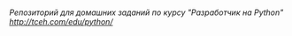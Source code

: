 ###### Репозиторий для домашних заданий по курсу "Разработчик на Python" http://tceh.com/edu/python/

